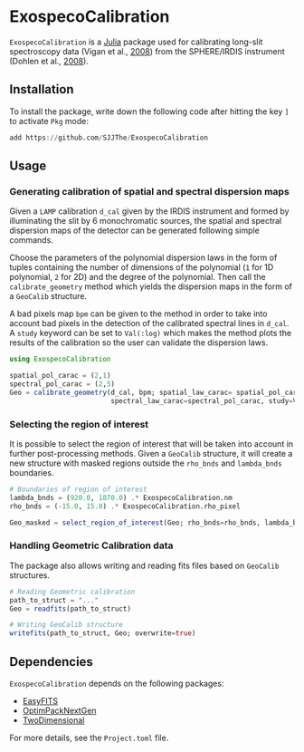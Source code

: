 # ExospecoCalibration

`ExospecoCalibration` is a [Julia](https://julialang.org/) package used for calibrating long-slit spectroscopy data (Vigan et al., [2008](https://doi.org/10.1051/0004-6361:200810090)) from the SPHERE/IRDIS instrument (Dohlen et al., [2008](https://doi.org/10.1117/12.789786)).

## Installation

To install the package, write down the following code after hitting the key `]` to activate `Pkg` mode:

```julia
add https://github.com/SJJThe/ExospecoCalibration
```

## Usage

### Generating calibration of spatial and spectral dispersion maps

Given a `LAMP` calibration `d_cal` given by the IRDIS instrument and formed by illuminating the slit by 6 monochromatic sources, the spatial and spectral dispersion maps of the detector can be generated following simple commands. 

Choose the parameters of the polynomial dispersion laws in the form of tuples containing the number of dimensions of the polynomial (`1` for 1D polynomial, `2` for 2D) and the degree of the polynomial. Then call the `calibrate_geometry` method which yields the dispersion maps in the form of a `GeoCalib` structure.

A bad pixels map `bpm` can be given to the method in order to take into account bad pixels in the detection of the calibrated spectral lines in `d_cal`. A `study` keyword can be set to `Val(:log)` which makes the method plots the results of the calibration so the user can validate the dispersion laws.

```julia
using ExospecoCalibration

spatial_pol_carac = (2,1)
spectral_pol_carac = (2,5)
Geo = calibrate_geometry(d_cal, bpm; spatial_law_carac= spatial_pol_carac,
                         spectral_law_carac=spectral_pol_carac, study=Val(:log))
```


### Selecting the region of interest

It is possible to select the region of interest that will be taken into account in further post-processing methods. Given a `GeoCalib` structure, it will create a new structure with masked regions outside the `rho_bnds` and `lambda_bnds` boundaries.

```julia
# Boundaries of region of interest
lambda_bnds = (920.0, 1870.0) .* ExospecoCalibration.nm
rho_bnds = (-15.0, 15.0) .* ExospecoCalibration.rho_pixel

Geo_masked = select_region_of_interest(Geo; rho_bnds=rho_bnds, lambda_bnds=lambda_bnds)
```


### Handling Geometric Calibration data

The package also allows writing and reading fits files based on `GeoCalib` structures.

```julia
# Reading Geometric calibration
path_to_struct = "..."
Geo = readfits(path_to_struct)

# Writing GeoCalib structure
writefits(path_to_struct, Geo; overwrite=true)
```


## Dependencies

`ExospecoCalibration` depends on the following packages:
 - [EasyFITS](https://github.com/emmt/EasyFITS.jl)
 - [OptimPackNextGen](https://github.com/emmt/OptimPackNextGen.jl)
 - [TwoDimensional](https://github.com/emmt/TwoDimensional.jl)

For more details, see the `Project.toml` file.
